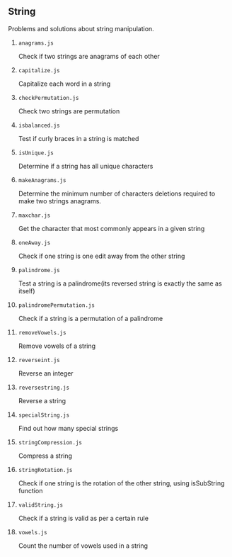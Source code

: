 ## String

Problems and solutions about string manipulation.

1. `anagrams.js`

   Check if two strings are anagrams of each other

2. `capitalize.js`

   Capitalize each word in a string

3. `checkPermutation.js`

   Check two strings are permutation

4. `isbalanced.js`

   Test if curly braces in a string is matched

5. `isUnique.js`

   Determine if a string has all unique characters

6. `makeAnagrams.js`

   Determine the minimum number of characters deletions required to make two strings anagrams.

7. `maxchar.js`

   Get the character that most commonly appears in a given string

8. `oneAway.js`

   Check if one string is one edit away from the other string

9. `palindrome.js`

   Test a string is a palindrome(its reversed string is exactly the same as itself)

10. `palindromePermutation.js`

    Check if a string is a permutation of a palindrome

11. `removeVowels.js`

    Remove vowels of a string

12. `reverseint.js`

    Reverse an integer

13. `reversestring.js`

    Reverse a string

14. `specialString.js`

    Find out how many special strings

15. `stringCompression.js`

    Compress a string

16. `stringRotation.js`

    Check if one string is the rotation of the other string, using isSubString function

17. `validString.js`

    Check if a string is valid as per a certain rule

18. `vowels.js`

    Count the number of vowels used in a string
